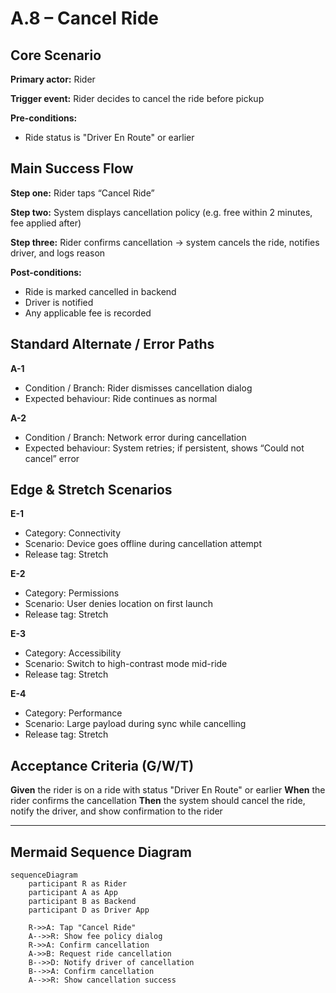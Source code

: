 # A.8 – Cancel Ride <MVP>

## Core Scenario

**Primary actor:** Rider

**Trigger event:** Rider decides to cancel the ride before pickup

**Pre-conditions:**

* Ride status is "Driver En Route" or earlier

## Main Success Flow

**Step one:** Rider taps “Cancel Ride”

**Step two:** System displays cancellation policy (e.g. free within 2 minutes, fee applied after)

**Step three:** Rider confirms cancellation → system cancels the ride, notifies driver, and logs reason

**Post-conditions:**

* Ride is marked cancelled in backend
* Driver is notified
* Any applicable fee is recorded

## Standard Alternate / Error Paths

**A-1**

* Condition / Branch: Rider dismisses cancellation dialog
* Expected behaviour: Ride continues as normal

**A-2**

* Condition / Branch: Network error during cancellation
* Expected behaviour: System retries; if persistent, shows “Could not cancel” error

## Edge & Stretch Scenarios

**E-1**

* Category: Connectivity
* Scenario: Device goes offline during cancellation attempt
* Release tag: Stretch

**E-2**

* Category: Permissions
* Scenario: User denies location on first launch
* Release tag: Stretch

**E-3**

* Category: Accessibility
* Scenario: Switch to high-contrast mode mid-ride
* Release tag: Stretch

**E-4**

* Category: Performance
* Scenario: Large payload during sync while cancelling
* Release tag: Stretch

## Acceptance Criteria (G/W/T)

**Given** the rider is on a ride with status "Driver En Route" or earlier
**When** the rider confirms the cancellation
**Then** the system should cancel the ride, notify the driver, and show confirmation to the rider

---

## Mermaid Sequence Diagram

```mermaid
sequenceDiagram
    participant R as Rider
    participant A as App
    participant B as Backend
    participant D as Driver App

    R->>A: Tap "Cancel Ride"
    A-->>R: Show fee policy dialog
    R->>A: Confirm cancellation
    A->>B: Request ride cancellation
    B-->>D: Notify driver of cancellation
    B-->>A: Confirm cancellation
    A-->>R: Show cancellation success
```
